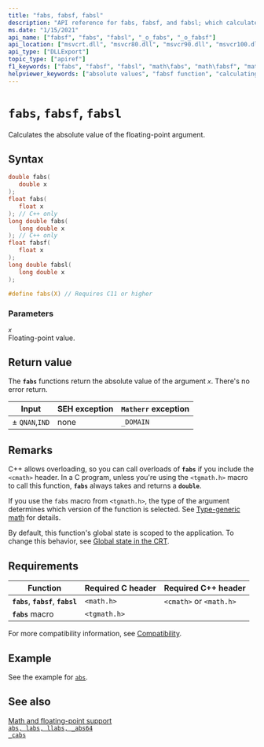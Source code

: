 ```yaml
---
title: "fabs, fabsf, fabsl"
description: "API reference for fabs, fabsf, and fabsl; which calculate the absolute value of a floating-point value."
ms.date: "1/15/2021"
api_name: ["fabsf", "fabs", "fabsl", "_o_fabs", "_o_fabsf"]
api_location: ["msvcrt.dll", "msvcr80.dll", "msvcr90.dll", "msvcr100.dll", "msvcr100_clr0400.dll", "msvcr110.dll", "msvcr110_clr0400.dll", "msvcr120.dll", "msvcr120_clr0400.dll", "ucrtbase.dll", "api-ms-win-crt-math-l1-1-0.dll", "api-ms-win-crt-private-l1-1-0.dll"]
api_type: ["DLLExport"]
topic_type: ["apiref"]
f1_keywords: ["fabs", "fabsf", "fabsl", "math\fabs", "math\fabsf", "math\fabsl"]
helpviewer_keywords: ["absolute values", "fabsf function", "calculating absolute values", "fabs function", "fabsl function"]
---
```

# `fabs`, `fabsf`, `fabsl`

Calculates the absolute value of the floating-point argument.

## Syntax

```C
double fabs(
   double x
);
float fabs(
   float x
); // C++ only
long double fabs(
   long double x
); // C++ only
float fabsf(
   float x
);
long double fabsl(
   long double x
);

#define fabs(X) // Requires C11 or higher
```

### Parameters

*`x`*\
Floating-point value.

## Return value

The **`fabs`** functions return the absolute value of the argument *`x`*. There's no error return.

|Input|SEH exception|`Matherr` exception|
|-----------|-------------------|-----------------------|
|± `QNAN`,`IND`|none|`_DOMAIN`|

## Remarks

C++ allows overloading, so you can call overloads of **`fabs`** if you include the `<cmath>` header. In a C program, unless you're using the `<tgmath.h>` macro to call this function, **`fabs`** always takes and returns a **`double`**.

If you use the `fabs` macro from `<tgmath.h>`, the type of the argument determines which version of the function is selected. See [Type-generic math](../tgmath.md) for details.

By default, this function's global state is scoped to the application. To change this behavior, see [Global state in the CRT](../global-state.md).

## Requirements

|Function|Required C header|Required C++ header|
|--------------|-----------------------|---------------------------|
|**`fabs`**, **`fabsf`**, **`fabsl`**|`<math.h>`|`<cmath>` or `<math.h>`|
|**`fabs`** macro | `<tgmath.h>` ||

For more compatibility information, see [Compatibility](../compatibility.md).

## Example

See the example for [`abs`](abs-labs-llabs-abs64.md).

## See also

[Math and floating-point support](../floating-point-support.md)\
[`abs, labs, llabs, _abs64`](abs-labs-llabs-abs64.md)\
[`_cabs`](cabs.md)
